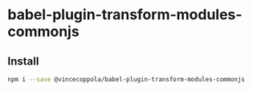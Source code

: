 # babel-plugin-transform-modules-commonjs

## Install

```bash
npm i --save @vincecoppola/babel-plugin-transform-modules-commonjs
```
